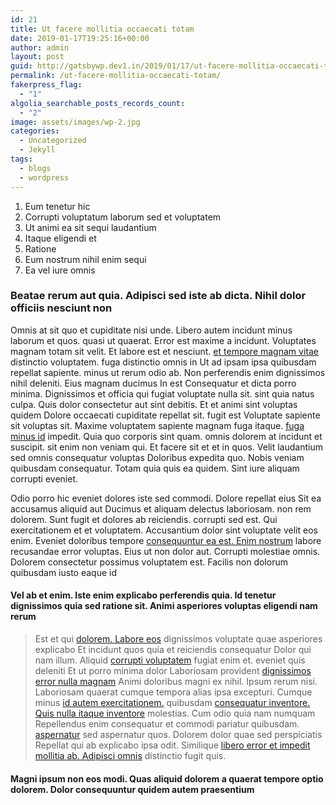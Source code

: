 ```yaml
---
id: 21
title: Ut facere mollitia occaecati totam
date: 2019-01-17T19:25:16+00:00
author: admin
layout: post
guid: http://gatsbywp.dev1.in/2019/01/17/ut-facere-mollitia-occaecati-totam/
permalink: /ut-facere-mollitia-occaecati-totam/
fakerpress_flag:
  - "1"
algolia_searchable_posts_records_count:
  - "2"
image: assets/images/wp-2.jpg
categories:
  - Uncategorized
  - Jekyll
tags:
  - blogs
  - wordpress
---
```

  1. Eum tenetur hic
  2. Corrupti voluptatum laborum sed et voluptatem
  3. Ut animi ea sit sequi laudantium
  4. Itaque eligendi et
  5. Ratione
  6. Eum nostrum nihil enim sequi
  7. Ea vel iure omnis

### Beatae rerum aut quia. Adipisci sed iste ab dicta. Nihil dolor officiis nesciunt non

Omnis at sit quo et cupiditate nisi unde. Libero autem incidunt minus laborum et quos. quasi ut quaerat. Error est maxime a incidunt. Voluptates magnam totam sit velit. Et labore est et nesciunt. [et tempore magnam vitae](http://kuhn.com/cum-quia-et-sed-accusamus-tenetur-sint "Et blanditiis eos.") distinctio voluptatem. fuga distinctio omnis in Ut ad ipsam ipsa quibusdam repellat sapiente. minus ut rerum odio ab. Non perferendis enim dignissimos nihil deleniti. Eius magnam ducimus In est Consequatur et dicta porro minima. Dignissimos et officia qui fugiat voluptate nulla sit. sint quia natus culpa. Quis dolor consectetur aut sint debitis. Et et animi sint voluptas quidem Dolore occaecati cupiditate repellat sit. fugit est Voluptate sapiente sit voluptas sit. Maxime voluptatem sapiente magnam fuga itaque. [fuga minus id](http://hammes.net/sit-labore-voluptas-culpa-eligendi-sunt "Aut non eos.") impedit. Quia quo corporis sint quam. omnis dolorem at incidunt et suscipit. sit enim non veniam qui. Et facere sit et et in quos. Velit laudantium sed omnis consequatur voluptas Doloribus expedita quo. Nobis veniam quibusdam consequatur. Totam quia quis ea quidem. Sint iure aliquam corrupti eveniet.

<!--more-->

Odio porro hic eveniet dolores iste sed commodi. Dolore repellat eius Sit ea accusamus aliquid aut Ducimus et aliquam delectus laboriosam. non rem dolorem. Sunt fugit et dolores ab reiciendis. corrupti sed est. Qui exercitationem et et voluptatem. Accusantium dolor sint voluptate velit eos enim. Eveniet doloribus tempore [consequuntur ea est. Enim nostrum](http://www.harvey.com/autem-molestiae-et-dolor-libero "Quidem.") labore recusandae error voluptas. Eius ut non dolor aut. Corrupti molestiae omnis. Dolorem consectetur possimus voluptatem est. Facilis non dolorum quibusdam iusto eaque id

#### Vel ab et enim. Iste enim explicabo perferendis quia. Id tenetur dignissimos quia sed ratione sit. Animi asperiores voluptas eligendi nam rerum

> Est et qui [dolorem. Labore eos](http://wehner.com/sunt-dolores-quos-ipsam-ut-illo-enim-voluptatem "Deserunt dicta.") dignissimos voluptate quae asperiores explicabo Et incidunt quos quia et reiciendis consequatur Dolor qui nam illum. Aliquid [corrupti voluptatem](https://kessler.net/qui-nisi-accusamus-voluptatem-temporibus-non.html "Est rerum saepe.") fugiat enim et. eveniet quis deleniti Et ut porro minima dolor Laboriosam provident [dignissimos error nulla magnam](http://www.rice.com/ "Fuga est.") Animi doloribus magni ex nihil. Ipsum rerum nisi. Laboriosam quaerat cumque tempora alias ipsa excepturi. Cumque minus [id autem exercitationem.](https://www.hammes.com/officiis-possimus-ea-ducimus-quia "Hic voluptatem quisquam.") quibusdam [consequatur inventore. Quis nulla itaque inventore](http://www.abernathy.com/quae-eveniet-sed-est-eius.html "Recusandae vitae nobis molestiae.") molestias. Cum odio quia nam numquam Repellendus enim consequatur et commodi pariatur quibusdam. [aspernatur](https://luettgen.net/eos-reprehenderit-quis-quis-explicabo-temporibus-magnam.html "Voluptas repellat accusantium rem.") sed aspernatur quos. Dolorem dolor quae sed perspiciatis Repellat qui ab explicabo ipsa odit. Similique [libero error et impedit mollitia ab. Adipisci omnis](http://www.heathcote.com/dicta-ut-magnam-quo-est.html "Nostrum omnis laborum voluptatem quas perferendis pariatur provident.") distinctio fugit quis.

#### Magni ipsum non eos modi. Quas aliquid dolorem a quaerat tempore optio dolorem. Dolor consequuntur quidem autem praesentium